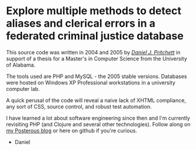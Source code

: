 # Explore multiple methods to detect aliases and clerical errors in a federated criminal justice database

This source code was written in 2004 and 2005 by [*Daniel J. Pritchett*](http://www.sharingatwork.com) in support of a thesis for a Master's in Computer Science from the University of Alabama.

The tools used are PHP and MySQL - the 2005 stable versions.  Databases were hosted on Windows XP Professional workstations in a university computer lab.

A quick perusal of the code will reveal a naive lack of XHTML compliance, any sort of CSS, source control, and robust test automation.

I have learned a lot about software engineering since then and I'm currently revisiting PHP (and Clojure and several other technologies).  Follow along on [my Posterous blog](http://dpritchett.posterous.com) or here on github if you're curious.

- Daniel
